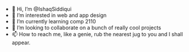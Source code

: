 - 👋 Hi, I’m @IshaqSiddiqui
- 👀 I’m interested in web and app design
- 🌱 I’m currently learning comp 2110
- 💞️ I’m looking to collaborate on a bunch of really cool projects
- 📫 How to reach me, like a genie, rub the nearest jug to you and I shall appear. 

<!---
IshaqSiddiqui/IshaqSiddiqui is a ✨ special ✨ repository because its `README.md` (this file) appears on your GitHub profile.
You can click the Preview link to take a look at your changes.
--->
